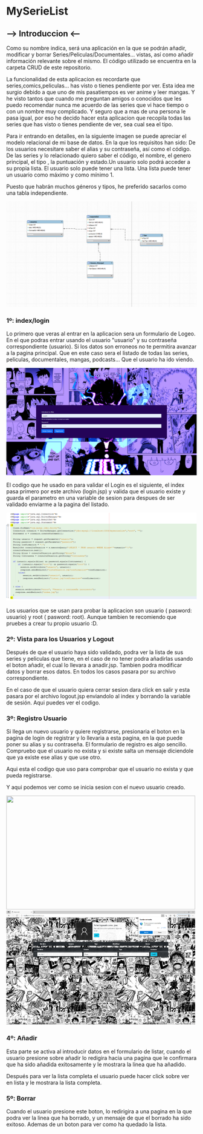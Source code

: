 # MySerieList

## --> Introduccion <--
Como su nombre indica, será una aplicación en la que se podrán añadir, modificar y borrar Series/Peliculas/Documentales... vistas, así como añadir información relevante sobre el mismo. El código utilizado se encuentra en la carpeta CRUD de este repositorio.

La funcionalidad de esta aplicacion es recordarte que series,comics,peliculas... has visto o tienes pendiente por ver. Esta idea me surgio debido a que uno de mis pasatiempos es ver anime y leer mangas. Y he visto tantos que cuando me preguntan amigos o conocidos que les puedo recomendar nunca me acuerdo de las series que vi hace tiempo o con un nombre muy complicado. Y seguro que a mas de una persona le pasa igual, por eso he decido hacer esta aplicacion que recopila todas las series que has visto o tienes pendiente de ver, sea cual sea el tipo.

Para ir entrando en detalles, en la siguiente imagen se puede apreciar el modelo relacional de mi base de datos. En la que los requisitos han sido: De los usuarios necesitare saber el alias y su contraseña, así como el código. De las series y lo relacionado quiero saber el código, el nombre, el genero principal, el tipo , la puntuación y estado.Un usuario solo podrá acceder a su propia lista. El usuario solo puede tener una lista.  Una lista puede tener un usuario como máximo y como mínimo 1.

Puesto que habrán muchos géneros y tipos, he preferido sacarlos como una tabla independiente.

![ModeloRelacional](ModeloRelacionalCrud.png)

### 1º: index/login

Lo primero que  veras al entrar en la aplicacion sera un formulario de Logeo. En el que podras entrar usando el usuario "usuario" y su contraseña correspondiente (usuario). Si los datos son erroneos no te permitira avanzar a la pagina principal. Que en este caso sera el listado de todas las series, peliculas, documentales, mangas, podcasts... Que el usuario ha ido viendo. 

![Login](Login.png)

El codigo que he usado en para validar el Login es el siguiente, el index pasa primero por este archivo (login.jsp) y valida que el usuario existe y guarda el parametro en una variable de sesion para despues de ser validado enviarme a la pagina del listado.

![CodigoLogin](CodigoLogin.png)

Los usuarios que se usan para probar la aplicacion son usuario ( pasword: usuario) y root ( pasword: root). Aunque tambien te recomiendo que pruebes a crear tu propio usuario :D.

### 2º: Vista para los Usuarios y Logout
Después de que el usuario haya sido validado, podra ver la lista de sus series y peliculas que tiene, en el caso de no tener podra añadirlas usando el boton añadir, el cual lo llevara a anadir.jsp. Tambien podra modificar datos y borrar esos datos. En todos los casos pasara por su archivo correspondiente.



En el caso de que el usuario quiera cerrar sesion dara click en salir y esta pasara por el archivo logout.jsp enviandolo al index y borrando la variable de sesión. Aqui puedes ver el codigo.



### 3º: Registro Usuario

Si llega un nuevo usuario y quiere registrarse, presionaria el boton en la pagina de login de registrar y lo llevaria a esta pagina, en la que puede poner su alias y su contraseña. El formulario de registro es algo sencillo. Compruebo que el usuario no exista y si existe salta un mensaje diciendole que ya existe ese alias y que use otro.



Aqui esta el codigo que uso para comprobar que el usuario no exista y que pueda registrarse.



Y aqui podemos ver como se inicia sesion con el nuevo usuario creado.

<div>
  <img height="300" width="500" src="LogeoUsuarioRegistrado.png">
  <img height="300" width="500" src="RegistroUsuarioLogeo.png">
</div>

### 4º: Añadir

Esta parte se activa al introducir datos en el formulario de listar, cuando el usuario presione sobre añadir lo redigira hacia una pagina que le confirmara que ha sido añadida exitosamente y le mostrara la linea que ha añadido.



Después para ver la lista completa el usuario puede hacer click sobre ver en lista y le mostrara la lista completa.



### 5º: Borrar

Cuando el usuario presione este boton, lo redirigira a una pagina en la que podra ver la linea que ha borrado, y un mensaje de que el borrado ha sido exitoso. Ademas de un boton para ver como ha quedado la lista.


